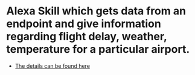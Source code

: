 # Alexa Skill which gets data from an endpoint and give information regarding flight delay, weather, temperature for a particular airport.

- [The details can be found here](https://www.bignerdranch.com/blog/tags/alexa-skills-kit/)